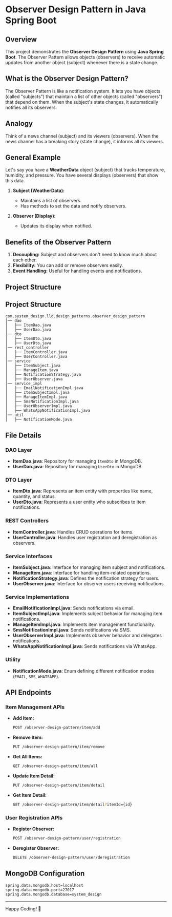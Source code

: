 # Observer Design Pattern in Java Spring Boot

## Overview

This project demonstrates the **Observer Design Pattern** using **Java Spring Boot**. The Observer Pattern allows objects (observers) to receive automatic updates from another object (subject) whenever there is a state change.

## What is the Observer Design Pattern?

The Observer Pattern is like a notification system. It lets you have objects (called "subjects") that maintain a list of other objects (called "observers") that depend on them. When the subject's state changes, it automatically notifies all its observers.

## Analogy

Think of a news channel (subject) and its viewers (observers). When the news channel has a breaking story (state change), it informs all its viewers.

## General Example

Let's say you have a **WeatherData** object (subject) that tracks temperature, humidity, and pressure. You have several displays (observers) that show this data.

1. **Subject (WeatherData):**
   - Maintains a list of observers.
   - Has methods to set the data and notify observers.

2. **Observer (Display):**
   - Updates its display when notified.

## Benefits of the Observer Pattern

1. **Decoupling:** Subject and observers don't need to know much about each other.
2. **Flexibility:** You can add or remove observers easily.
3. **Event Handling:** Useful for handling events and notifications.

## Project Structure

## Project Structure

```
com.system_design.lld.design_patterns.observer_design_pattern
│── dao
│   ├── ItemDao.java
│   ├── UserDao.java
│── dto
│   ├── ItemDto.java
│   ├── UserDto.java
│── rest_controller
│   ├── ItemController.java
│   ├── UserController.java
│── service
│   ├── ItemSubject.java
│   ├── ManageItem.java
│   ├── NotificationStrategy.java
│   ├── UserObserver.java
│── service_impl
│   ├── EmailNotificationImpl.java
│   ├── ItemSubjectImpl.java
│   ├── ManageItemImpl.java
│   ├── SmsNotificationImpl.java
│   ├── UserObserverImpl.java
│   ├── WhatsAppNotificationImpl.java
│── util
│   ├── NotificationMode.java
```

## File Details

### **DAO Layer**
- **ItemDao.java**: Repository for managing `ItemDto` in MongoDB.
- **UserDao.java**: Repository for managing `UserDto` in MongoDB.

### **DTO Layer**
- **ItemDto.java**: Represents an item entity with properties like name, quantity, and status.
- **UserDto.java**: Represents a user entity who subscribes to item notifications.

### **REST Controllers**
- **ItemController.java**: Handles CRUD operations for items.
- **UserController.java**: Handles user registration and deregistration as observers.

### **Service Interfaces**
- **ItemSubject.java**: Interface for managing item subject and notifications.
- **ManageItem.java**: Interface for handling item-related operations.
- **NotificationStrategy.java**: Defines the notification strategy for users.
- **UserObserver.java**: Interface for observer users receiving notifications.

### **Service Implementations**
- **EmailNotificationImpl.java**: Sends notifications via email.
- **ItemSubjectImpl.java**: Implements subject behavior for managing item notifications.
- **ManageItemImpl.java**: Implements item management functionality.
- **SmsNotificationImpl.java**: Sends notifications via SMS.
- **UserObserverImpl.java**: Implements observer behavior and delegates notifications.
- **WhatsAppNotificationImpl.java**: Sends notifications via WhatsApp.

### **Utility**
- **NotificationMode.java**: Enum defining different notification modes (`EMAIL`, `SMS`, `WHATSAPP`).

## API Endpoints

### **Item Management APIs**

- **Add Item:**
  ```sh
  POST /observer-design-pattern/item/add
  ```
- **Remove Item:**
  ```sh
  PUT /observer-design-pattern/item/remove
  ```
- **Get All Items:**
  ```sh
  GET /observer-design-pattern/item/all
  ```
- **Update Item Detail:**
  ```sh
  PUT /observer-design-pattern/item/detail
  ```
- **Get Item Detail:**
  ```sh
  GET /observer-design-pattern/item/detail?itemId={id}
  ```

### **User Registration APIs**

- **Register Observer:**
  ```sh
  POST /observer-design-pattern/user/registration
  ```
- **Deregister Observer:**
  ```sh
  DELETE /observer-design-pattern/user/deregistration
  ```

## MongoDB Configuration

```properties
spring.data.mongodb.host=localhost
spring.data.mongodb.port=27017
spring.data.mongodb.database=system_design
```

---
Happy Coding! 🚀

